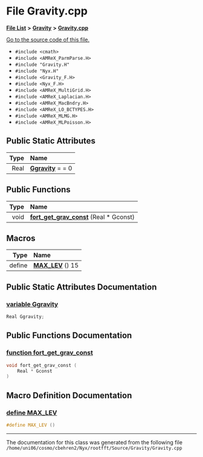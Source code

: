 
# File Gravity.cpp


[**File List**](files.md) **>** [**Gravity**](dir_fdbf5007869eac89a42b1cd44aeda050.md) **>** [**Gravity.cpp**](Gravity_8cpp.md)

[Go to the source code of this file.](Gravity_8cpp_source.md)



* `#include <cmath>`
* `#include <AMReX_ParmParse.H>`
* `#include "Gravity.H"`
* `#include "Nyx.H"`
* `#include <Gravity_F.H>`
* `#include <Nyx_F.H>`
* `#include <AMReX_MultiGrid.H>`
* `#include <AMReX_Laplacian.H>`
* `#include <AMReX_MacBndry.H>`
* `#include <AMReX_LO_BCTYPES.H>`
* `#include <AMReX_MLMG.H>`
* `#include <AMReX_MLPoisson.H>`














## Public Static Attributes

| Type | Name |
| ---: | :--- |
|  Real | [**Ggravity**](Gravity_8cpp.md#variable-ggravity)   = = 0<br> |

## Public Functions

| Type | Name |
| ---: | :--- |
|  void | [**fort\_get\_grav\_const**](Gravity_8cpp.md#function-fort-get-grav-const) (Real \* Gconst) <br> |







## Macros

| Type | Name |
| ---: | :--- |
| define  | [**MAX\_LEV**](Gravity_8cpp.md#define-max-lev)  () 15<br> |

## Public Static Attributes Documentation


### <a href="#variable-ggravity" id="variable-ggravity">variable Ggravity </a>


```cpp
Real Ggravity;
```


## Public Functions Documentation


### <a href="#function-fort-get-grav-const" id="function-fort-get-grav-const">function fort\_get\_grav\_const </a>


```cpp
void fort_get_grav_const (
    Real * Gconst
) 
```

## Macro Definition Documentation



### <a href="#define-max-lev" id="define-max-lev">define MAX\_LEV </a>


```cpp
#define MAX_LEV () 
```



------------------------------
The documentation for this class was generated from the following file `/home/uni06/cosmo/cbehren2/Nyx/rootfft/Source/Gravity/Gravity.cpp`